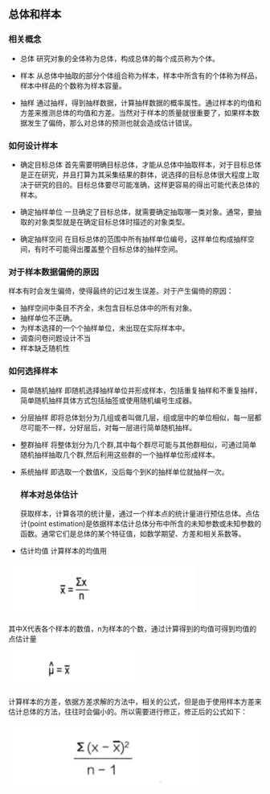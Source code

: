 <h2>总体和样本</h2>

<h3>相关概念</h3>

* 总体
  研究对象的全体称为总体，构成总体的每个成员称为个体。

* 样本
  从总体中抽取的部分个体组合称为样本，样本中所含有的个体称为样品，样本中样品的个数称为样本容量。

* 抽样 
  通过抽样，得到抽样数据，计算抽样数据的概率属性。通过样本的均值和方差来推测总体的均值和方差。当然对于样本的质量就很重要了，如果样本数据发生了偏倚，那么对总体的预测也就会造成估计错误。

<h3>如何设计样本</h3>

* 确定目标总体
  首先需要明确目标总体，才能从总体中抽取样本，对于目标总体是正在研究，并且打算为其采集结果的群体，说选择的目标总体很大程度上取决于研究的目的。目标总体要尽可能准确，这样更容易的得出可能代表总体的样本。

* 确定抽样单位
  一旦确定了目标总体，就需要确定抽取哪一类对象。通常，要抽取的对象类型就是在确定目标总体时描述的对象类型。

* 确定抽样空间
  在目标总体的范围中所有抽样单位编号，这样单位构成抽样空间，有时不可能得出覆盖整个目标总体的抽样空间。

<h3>对于样本数据偏倚的原因</h3>
样本有时会发生偏倚，使得最终的记过发生误差。对于产生偏倚的原因：

* 抽样空间中条目不齐全，未包含目标总体中的所有对象。
* 抽样单位不正确。
* 为样本选择的一个个抽样单位，未出现在实际样本中。
* 调查问卷问题设计不当
* 样本缺乏随机性

<h3>如何选择样本</h3>

* 简单随机抽样
  即随机选择抽样单位并形成样本，包括重复抽样和不重复抽样，简单随机抽样具体方式包括抽签或使用随机编号生成器。

* 分层抽样
  即将总体划分为几组或者叫做几层，组或层中的单位相似，每一层都尽可能不一样，分好层后，对每一层进行简单随机抽样。

* 整群抽样
  将整体划分为几个群,其中每个群尽可能与其他群相似，可通过简单随机抽样抽取几个群,然后利用这些群的一个抽样单位形成样本。

* 系统抽样
  即选取一个数值K，没后每个到K的抽样单位就抽样一次。

  <h3>样本对总体估计</h3>

  获取样本，计算各项的统计量，通过一个样本点的统计量进行预估总体。点估计(point estimation)是依据样本估计总体分布中所含的未知参数或未知参数的函数。通常它们是总体的某个特征值，如数学期望、方差和相关系数等。

* 估计均值
计算样本的均值用

![](asset/10_1.png)

其中X代表各个样本的数值，n为样本的个数，通过计算得到的均值可得到均值的点估计量

![](asset/10_2.png)

计算样本的方差，依据方差求解的方法中，相关的公式，但是由于使用样本方差来估计总体的方法，往往时会偏小的。所以需要进行修正，修正后的公式如下：

![](asset/10_3.png)